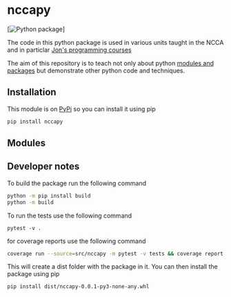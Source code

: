 # nccapy

[![Python package](https://github.com/NCCA/nccapy/actions/workflows/python-package.yml/badge.svg)]


The code in this python package is used in various units taught in the NCCA and in particlar [Jon's programming courses](https://nccastaff.bournemouth.ac.uk/jmacey/)

The aim of this repository is to teach not only about python [modules and packages](https://docs.python.org/3/tutorial/modules.html) but demonstrate other python code and techniques.

## Installation

This module is on [PyPi](https://pypi.org/project/nccapy/) so you can install it using pip

```bash
pip install nccapy
```



## Modules


## Developer notes

To build the package run the following command

```bash
python -m pip install build
python -m build
```

To run the tests use the following command

```
pytest -v .
```

for coverage reports use the following command

```bash
coverage run --source=src/nccapy -m pytest -v tests && coverage report -m
```

This will create a dist folder with the package in it. You can then install the package using pip

```bash
pip install dist/nccapy-0.0.1-py3-none-any.whl
```
